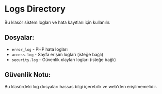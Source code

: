 # Logs Directory

Bu klasör sistem logları ve hata kayıtları için kullanılır.

## Dosyalar:
- `error_log` - PHP hata logları
- `access.log` - Sayfa erişim logları (isteğe bağlı)
- `security.log` - Güvenlik olayları logları (isteğe bağlı)

## Güvenlik Notu:
Bu klasördeki log dosyaları hassas bilgi içerebilir ve web'den erişilmemelidir.
